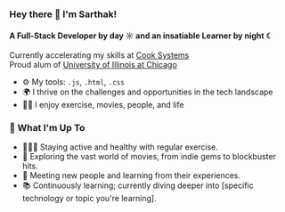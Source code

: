 ### Hey there 👋 I'm Sarthak!

#### A Full-Stack Developer by day ☼ and an insatiable Learner by night ☾

Currently accelerating my skills at [Cook Systems](https://cooksys.com/FastTrack/#form)<br>
Proud alum of [University of Illinois at Chicago](https://cs.uic.edu)<br>



- ⚙️ My tools: `.js`, `.html`, `.css`
- 🌍 I thrive on the challenges and opportunities in the tech landscape
- 🏋🏽 I enjoy exercise, movies, people, and life

### 🌱 What I'm Up To

- 🏋🏽‍♂️ Staying active and healthy with regular exercise.
- 🎥 Exploring the vast world of movies, from indie gems to blockbuster hits.
- 👥 Meeting new people and learning from their experiences.
- 📚 Continuously learning; currently diving deeper into [specific technology or topic you're learning].
